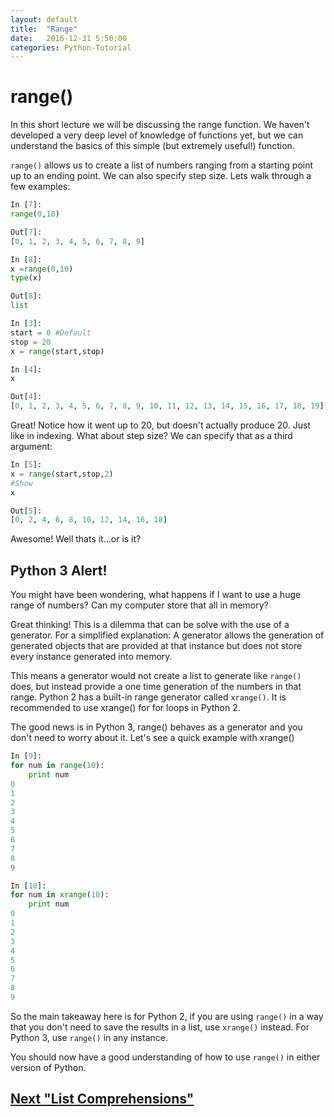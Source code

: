 ```yaml
---
layout: default
title:  "Range"
date:   2016-12-31 5:50:00
categories: Python-Tutorial
---
```


# range()
In this short lecture we will be discussing the range function. We haven't developed a very deep level of knowledge of functions yet, but we can understand the basics of this simple (but extremely useful!) function.

`range()` allows us to create a list of numbers ranging from a starting point up to an ending point. We can also specify step size. Lets walk through a few examples:

```python
In [7]:
range(0,10)
```
```python
Out[7]:
[0, 1, 2, 3, 4, 5, 6, 7, 8, 9]
```
```python
In [8]:
x =range(0,10)
type(x)
```
```python
Out[8]:
list
```
```python
In [3]:
start = 0 #Default
stop = 20 
x = range(start,stop)
```
```python
In [4]:
x
```
```python
Out[4]:
[0, 1, 2, 3, 4, 5, 6, 7, 8, 9, 10, 11, 12, 13, 14, 15, 16, 17, 18, 19]
```

Great! Notice how it went up to 20, but doesn't actually produce 20. Just like in indexing. What about step size? We can specify that as a third argument:

```python
In [5]:
x = range(start,stop,2)
#Show
x
```
```python
Out[5]:
[0, 2, 4, 6, 8, 10, 12, 14, 16, 18]
```

Awesome! Well thats it...or is it?

## Python 3 Alert!
You might have been wondering, what happens if I want to use a huge range of numbers? Can my computer store that all in memory?

Great thinking! This is a dilemma that can be solve with the use of a generator. For a simplified explanation: A generator allows the generation of generated objects that are provided at that instance but does not store every instance generated into memory.

This means a generator would not create a list to generate like `range()` does, but instead provide a one time generation of the numbers in that range. Python 2 has a built-in range generator called `xrange()`. It is recommended to use xrange() for for loops in Python 2.

The good news is in Python 3, range() behaves as a generator and you don't need to worry about it. Let's see a quick example with xrange()

```python
In [9]:
for num in range(10):
    print num
0
1
2
3
4
5
6
7
8
9
```
```python
In [10]:
for num in xrange(10):
    print num
0
1
2
3
4
5
6
7
8
9
```

So the main takeaway here is for Python 2, if you are using `range()` in a way that you don't need to save the results in a list, use `xrange()` instead. For Python 3, use `range()` in any instance.

You should now have a good understanding of how to use `range()` in either version of Python.

## [Next "List Comprehensions"](/python-tutorial/2017/01/06/listcomprehension.html)

